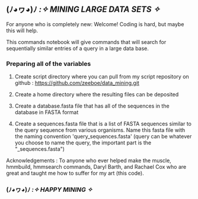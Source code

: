 ## (ﾉ◕ヮ◕)ﾉ *:✧ MINING LARGE DATA SETS  ✧*

 For anyone who is completely new: Welcome! Coding is hard, but maybe this will help.
 
 This commands notebook will give commands that will search for sequentially similar entries of a query in a large data base.

>>>>>>>>>>>>>>>>>>>>>>>>>>>>>>>>>>>>>>>>
### Preparing all of the variables
>>>>>>>>>>>>>>>>>>>>>>>>>>>>>>>>>>>>>>>>>>

 1. Create script directory where you can pull from my script repository on github : https://github.com/zeeboe/data_mining.git

 2. Create a home directory where the resulting files can be deposited

 3. Create a database.fasta file that has all of the sequences in the database in FASTA format

 4. Create a sequences.fasta file that is a list of FASTA sequences similar to the query sequence from various organisms. Name this fasta file with the naming convention 'query_sequences.fasta' (query can be whatever you choose to name the query, the important part is the "_sequences.fasta")

Acknowledgements : To anyone who ever helped make the muscle, hmmbuild, hmmsearch commands, Daryl Barth, and Rachael Cox who are great and taught me how to suffer for my art (this code).

### (ﾉ◕ヮ◕)ﾉ *:✧ HAPPY MINING  ✧*

